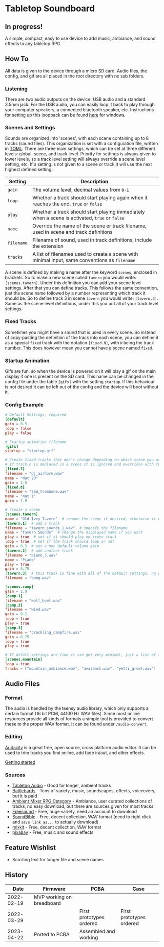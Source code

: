 # Tabletop Soundboard
## In progress!
A simple, compact, easy to use device to add music, ambiance, and sound effects to any tabletop RPG.

## How To
All data is given to the device through a micro SD card. Audio files, the config, and gif are all placed in the root directory with no sub folders.

### Listening
There are two audio outputs on the device, USB audio and a standard 3.5mm jack. For the USB audio, you can easily loop it back to play through your computer speakers, a connected bluetooth speaker, etc. Instructions for setting up this loopback can be found [here](https://www.addictivetips.com/windows-tips/output-mic-sound-to-speakers-windows-10/) for windows. 

### Scenes and Settings
Sounds are organized into 'scenes', with each scene containing up to 8 tracks (sound files). This organization is set with a configuration file, written in [TOML](https://toml.io/en/). There are three main settings, which can be set at three different levels: global, scene, and track level. Priority for settings is always given to lower levels, so a track level setting will always override a scene level setting, etc. If a setting is not given to a scene or track it will use the next highest defined setting.

| Setting | Description |
| --- | --- |
| `gain` | The volume level, decimal values from `0-1` |
| `loop` | Whether a track should start playing again when it reaches the end, `true` or `false` |
| `play` | Whether a track should start playing immediately when a scene is activated, `true` or `false` |
| `name` | Override the name of the scene or track filename, used in scene and track definitions |
| `filename` | Filename of sound, used in track definitions, include the extension |
| `tracks` | A list of filenames used to create a scene with minimal input, same conventions as `filename` |

A scene is defined by making a name after the keyword `scenes`, enclosed in brackets. So to make a new scene called `tavern` you would write: `[scenes.tavern]`. Under this definition you can add your scene level settings. After that you can define tracks. This follows the same convention, just the scene name followed by a number representing which track it should be. So to define track 3 in scene `tavern` you would write: `[tavern.3]`. Same as the scene level definitions, under this you put all of your track level settings.

### Fixed Tracks
Sometimes you might have a sound that is used in every scene. So instead of copy-pasting the definition of the track into each scene, you can define it as a special `fixed` track with the notation `[fixed.N]`, with `N` being the track number. This does however mean you cannot have a scene named `fixed`.

### Startup Animation
Gifs are fun, so when the device is powered on it will play a gif on the main display if one is present on the SD card. This name can be changed in the config file under the table `[gifs]` with the setting `startup`. If this behaviour is not desired it can be left out of the config and the device will boot without it.

### Config Example
```TOML
# Default Settings, required
[default]
gain = 0.5
loop = false
play = false

# Startup animation filename
[gifs]
startup = "startup.gif"

# Create fixed tracks that don't change depending on which scene you are in
# If track.n is declared in a scene it is ignored and overriden with the below items
[fixed.7]
filename = "dj_airhorn.wav"
name = "Nat 20"
gain = 1.0
[fixed.8]
filename = "sad_trombone.wav"
name = "Nat 1"
gain = 1.0

# Create a scene
[scenes.tavern]
name = "Old Ivey Tavern"  # rename the scene if desired, otherwise it will show as 'tavern'
[tavern.1]  # add a track
filename = "tavern_sounds_1.wav"  # specify the filename
name = "Tavern Sounds"  # change the displayed name if you want
play = true  # set if it should play on scene start
loop = true  # set if the track should loop or not
gain = 0.3  # set a non default volume gain
[tavern.2]  # add another track
filename = "piano_3.wav"
name = "Piano"
play = true
gain = 0.75
[tavern.3]  # this track is fine with all of the default settings, no need to override
filename = "bang.wav"

[scenes.camp]
gain = 1.0
[camp.1]
filename = "wolf_howl.wav"
[camp.2]
filename = "wind.wav"
gain = 0.2
loop = true
play = true
[camp.3]
filename = "crackling_campfire.wav"
gain = 0.75
loop = true
play = true

# If defalt settings are fine it can get very minimal, just a list of the file names
[scenes.mountain]
loop = true
tracks = ["mountain_ambiance.wav", "avalanch.wav", "yetti_growl.wav"]
```

## Audio Files
### Format
The audio is handled by the teensy audio library, which only supports a certain format (16 bit PCM, 44100 Hz WAV files). Since most online resources provide all kinds of formats a simple tool is provided to convert these to the proper WAV format. It can be found under `/audio-convert`.

### Editing
[Audacity](https://www.audacityteam.org/) is a great free, open source, cross platform audio editor. It can be used to trim tracks you find online, add fade in/out, and other effects. 

[Getting started](https://manual.audacityteam.org/quick_help.html)

### Sources
- [Tabletop Audio](https://tabletopaudio.com/) - Good for longer, ambient tracks
- [Battlebards](https://battlebards.com/#/tracks) - Tons of variety, music, soundscapes, effects, voiceovers, but it is paid
- [Ambient Mixer RPG Category](https://rpg.ambient-mixer.com/) - Ambiance, user curated collections of tracks, no easy download, but there are sources given for most tracks
- [Freesound](https://freesound.org/) - Free, huge variety, need an account to download
- [SoundBible](https://soundbible.com/) - Free, decent collection, WAV format (need to right click and `save link as...` to actually download)
- [mixkit](https://mixkit.co/free-sound-effects/) - Free, decent collection, WAV format
- [pixabay](https://pixabay.com/sound-effects/) - Free, music and sound effects


## Feature Wishlist
- Scrolling text for longer file and scene names

## History
| Date | Firmware | PCBA | Case | 
| ---- | -------- | ---- | ---- |
| 2022-02-19 | MVP working on breadboard | | |
| 2022-03-29 |  | First prototypes ordered | First prototypes ordered |
| 2023-04-22 | Ported to PCBA | Assembled and working | |